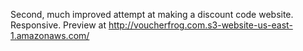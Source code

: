 Second, much improved attempt at making a discount code website.
Responsive.
Preview at http://voucherfrog.com.s3-website-us-east-1.amazonaws.com/
